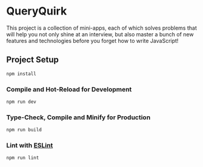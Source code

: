 # QueryQuirk

This project is a collection of mini-apps, each of which solves problems that will help you not only shine at an interview, but also master a bunch of new features and technologies before you forget how to write JavaScript!

## Project Setup

```sh
npm install
```

### Compile and Hot-Reload for Development

```sh
npm run dev
```

### Type-Check, Compile and Minify for Production

```sh
npm run build
```

### Lint with [ESLint](https://eslint.org/)

```sh
npm run lint
```
